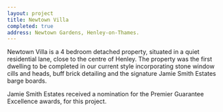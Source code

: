 ```yaml
---
layout: project
title: Newtown Villa
completed: true
address: Newtown Gardens, Henley-on-Thames.
---
```


<p>Newtown Villa is a 4 bedroom detached property, situated in a quiet residential lane, close to the centre of Henley. The property was the first dwelling to be completed in our current style incorporating stone window cills and heads, buff brick detailing and the signature Jamie Smith Estates barge boards.</p>
<p>Jamie Smith Estates received a nomination for the Premier Guarantee Excellence awards, for this project.</p>
